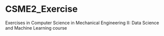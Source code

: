# CSME2_Exercise
Exercises in Computer Science in Mechanical Engineering II: Data Science and Machine Learning course

